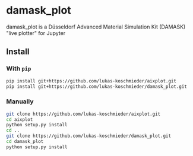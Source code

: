 # damask_plot

damask_plot is a Düsseldorf Advanced Material Simulation Kit (DAMASK)
"live plotter" for Jupyter

## Install

### With ``pip``

```sh
pip install git+https://github.com/lukas-koschmieder/aixplot.git
pip install git+https://github.com/lukas-koschmieder/damask_plot.git
```

### Manually

```sh
git clone https://github.com/lukas-koschmieder/aixplot.git
cd aixplot
python setup.py install
cd ..
git clone https://github.com/lukas-koschmieder/damask_plot.git
cd damask_plot
python setup.py install
```
